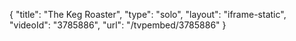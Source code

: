 {
    "title": "The Keg Roaster",
    "type": "solo",
    "layout": "iframe-static",
    "videoId": "3785886",
    "url": "\/tvpembed\/3785886"
}